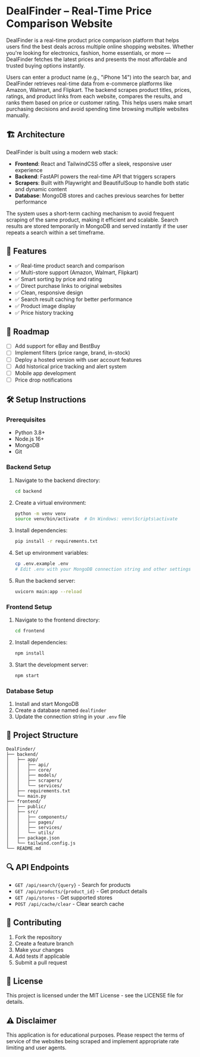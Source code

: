 # DealFinder – Real-Time Price Comparison Website

DealFinder is a real-time product price comparison platform that helps users find the best deals across multiple online shopping websites. Whether you're looking for electronics, fashion, home essentials, or more — DealFinder fetches the latest prices and presents the most affordable and trusted buying options instantly.

Users can enter a product name (e.g., "iPhone 14") into the search bar, and DealFinder retrieves real-time data from e-commerce platforms like Amazon, Walmart, and Flipkart. The backend scrapes product titles, prices, ratings, and product links from each website, compares the results, and ranks them based on price or customer rating. This helps users make smart purchasing decisions and avoid spending time browsing multiple websites manually.

## 🏗️ Architecture

DealFinder is built using a modern web stack:

- **Frontend**: React and TailwindCSS offer a sleek, responsive user experience
- **Backend**: FastAPI powers the real-time API that triggers scrapers
- **Scrapers**: Built with Playwright and BeautifulSoup to handle both static and dynamic content
- **Database**: MongoDB stores and caches previous searches for better performance

The system uses a short-term caching mechanism to avoid frequent scraping of the same product, making it efficient and scalable. Search results are stored temporarily in MongoDB and served instantly if the user repeats a search within a set timeframe.

## 🔧 Features

- ✅ Real-time product search and comparison
- ✅ Multi-store support (Amazon, Walmart, Flipkart)
- ✅ Smart sorting by price and rating
- ✅ Direct purchase links to original websites
- ✅ Clean, responsive design
- ✅ Search result caching for better performance
- ✅ Product image display
- ✅ Price history tracking

## 🚀 Roadmap

- [ ] Add support for eBay and BestBuy
- [ ] Implement filters (price range, brand, in-stock)
- [ ] Deploy a hosted version with user account features
- [ ] Add historical price tracking and alert system
- [ ] Mobile app development
- [ ] Price drop notifications

## 🛠️ Setup Instructions

### Prerequisites

- Python 3.8+
- Node.js 16+
- MongoDB
- Git

### Backend Setup

1. Navigate to the backend directory:
   ```bash
   cd backend
   ```

2. Create a virtual environment:
   ```bash
   python -m venv venv
   source venv/bin/activate  # On Windows: venv\Scripts\activate
   ```

3. Install dependencies:
   ```bash
   pip install -r requirements.txt
   ```

4. Set up environment variables:
   ```bash
   cp .env.example .env
   # Edit .env with your MongoDB connection string and other settings
   ```

5. Run the backend server:
   ```bash
   uvicorn main:app --reload
   ```

### Frontend Setup

1. Navigate to the frontend directory:
   ```bash
   cd frontend
   ```

2. Install dependencies:
   ```bash
   npm install
   ```

3. Start the development server:
   ```bash
   npm start
   ```

### Database Setup

1. Install and start MongoDB
2. Create a database named `dealfinder`
3. Update the connection string in your `.env` file

## 📁 Project Structure

```
DealFinder/
├── backend/
│   ├── app/
│   │   ├── api/
│   │   ├── core/
│   │   ├── models/
│   │   ├── scrapers/
│   │   └── services/
│   ├── requirements.txt
│   └── main.py
├── frontend/
│   ├── public/
│   ├── src/
│   │   ├── components/
│   │   ├── pages/
│   │   ├── services/
│   │   └── utils/
│   ├── package.json
│   └── tailwind.config.js
└── README.md
```

## 🔍 API Endpoints

- `GET /api/search/{query}` - Search for products
- `GET /api/products/{product_id}` - Get product details
- `GET /api/stores` - Get supported stores
- `POST /api/cache/clear` - Clear search cache

## 🤝 Contributing

1. Fork the repository
2. Create a feature branch
3. Make your changes
4. Add tests if applicable
5. Submit a pull request

## 📄 License

This project is licensed under the MIT License - see the LICENSE file for details.

## ⚠️ Disclaimer

This application is for educational purposes. Please respect the terms of service of the websites being scraped and implement appropriate rate limiting and user agents.

